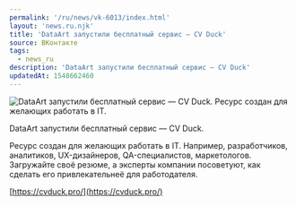 ```yaml
---
permalink: '/ru/news/vk-6013/index.html'
layout: 'news.ru.njk'
title: 'DataArt запустили бесплатный сервис — CV Duck'
source: ВКонтакте
tags:
  - news_ru
description: 'DataArt запустили бесплатный сервис — CV Duck'
updatedAt: 1548662460
---
```

![DataArt запустили бесплатный сервис — CV Duck. Ресурс создан для желающих работать в IT.](https://sun9-47.userapi.com/impf/c845120/v845120395/19299f/qDqq8_rLRjM.jpg?size=1200x630&quality=96&proxy=1&sign=51f48d8bf06f2cdd97b4afca1f253318&c_uniq_tag=1nykzGqUExTLa_qauQvMElCyhn0s0Kqobs3GtU4mKo8&type=album)

DataArt запустили бесплатный сервис — CV Duck.

Ресурс создан для желающих работать в IT. Например, разработчиков, аналитиков, UX-дизайнеров, QA-специалистов, маркетологов. Загружайте своё резюме, а эксперты компании посоветуют, как сделать его привлекательнеё для работодателя.

[https://cvduck.pro/](https://cvduck.pro/)
